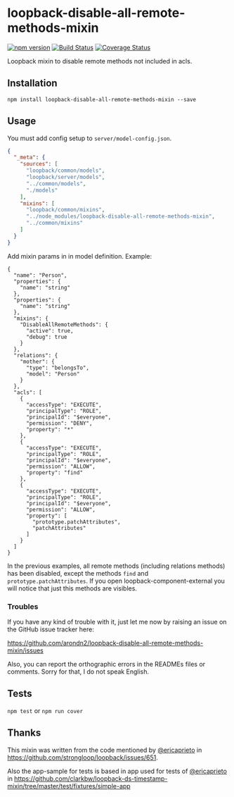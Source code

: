 loopback-disable-all-remote-methods-mixin
===============

[![npm version](https://badge.fury.io/js/loopback-disable-all-remote-methods-mixin.svg)](https://badge.fury.io/js/loopback-disable-all-remote-methods-mixin) [![Build Status](https://travis-ci.org/arondn2/loopback-disable-all-remote-methods-mixin.svg?branch=master)](https://travis-ci.org/arondn2/loopback-disable-all-remote-methods-mixin)
[![Coverage Status](https://coveralls.io/repos/github/arondn2/loopback-disable-all-remote-methods-mixin/badge.svg?branch=master)](https://coveralls.io/github/arondn2/loopback-disable-all-remote-methods-mixin?branch=master)

Loopback mixin to disable remote methods not included in acls.

## Installation

`npm install loopback-disable-all-remote-methods-mixin --save`

## Usage

You must add config setup to `server/model-config.json`.

```json
{
  "_meta": {
    "sources": [
      "loopback/common/models",
      "loopback/server/models",
      "../common/models",
      "./models"
    ],
    "mixins": [
      "loopback/common/mixins",
      "../node_modules/loopback-disable-all-remote-methods-mixin",
      "../common/mixins"
    ]
  }
}
```

Add mixin params in in model definition. Example:
```
{
  "name": "Person",
  "properties": {
    "name": "string"
  },
  "properties": {
    "name": "string"
  },
  "mixins": {
    "DisableAllRemoteMethods": {
      "active": true,
      "debug": true
    }
  },
  "relations": {
    "mother": {
      "type": "belongsTo",
      "model": "Person"
    }
  },
  "acls": [
    {
      "accessType": "EXECUTE",
      "principalType": "ROLE",
      "principalId": "$everyone",
      "permission": "DENY",
      "property": "*"
    },
    {
      "accessType": "EXECUTE",
      "principalType": "ROLE",
      "principalId": "$everyone",
      "permission": "ALLOW",
      "property": "find"
    },
    {
      "accessType": "EXECUTE",
      "principalType": "ROLE",
      "principalId": "$everyone",
      "permission": "ALLOW",
      "property": [
        "prototype.patchAttributes",
        "patchAttributes"
      ]
    }
  ]
}
```

In the previous examples, all remote methods (including relations methods) has been disabled, except the methods `find` and `prototype.patchAttributes`. If you open loopback-component-external you will notice that just this methods are visibles.

### Troubles

If you have any kind of trouble with it, just let me now by raising an issue on the GitHub issue tracker here:

https://github.com/arondn2/loopback-disable-all-remote-methods-mixin/issues

Also, you can report the orthographic errors in the READMEs files or comments. Sorry for that, I do not speak English.

## Tests

`npm test` or `npm run cover`

## Thanks

This mixin was written from the code mentioned by [@ericaprieto](https://github.com/ericaprieto) in https://github.com/strongloop/loopback/issues/651.

Also the app-sample for tests is based in app used for tests of [@ericaprieto](https://github.com/clarkbw) in https://github.com/clarkbw/loopback-ds-timestamp-mixin/tree/master/test/fixtures/simple-app
